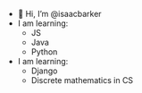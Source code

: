 - 👋 Hi, I’m @isaacbarker
- I am learning:
  - JS
  - Java
  - Python
- I am learning:
  - Django
  - Discrete mathematics in CS
